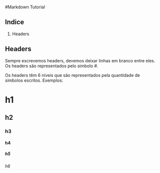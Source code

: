 #Markdown Tutorial

## Indice

1. Headers

## Headers
Sempre escrevemos headers, devemos deixar linhas em branco entre eles. Os headers são representados pelo simbolo #.

Os headers têm 6 níveis que são representados pela quantidade de símbolos escritos. 
Exemplos:

# h1
## h2
### h3
#### h4
##### h5
###### h6